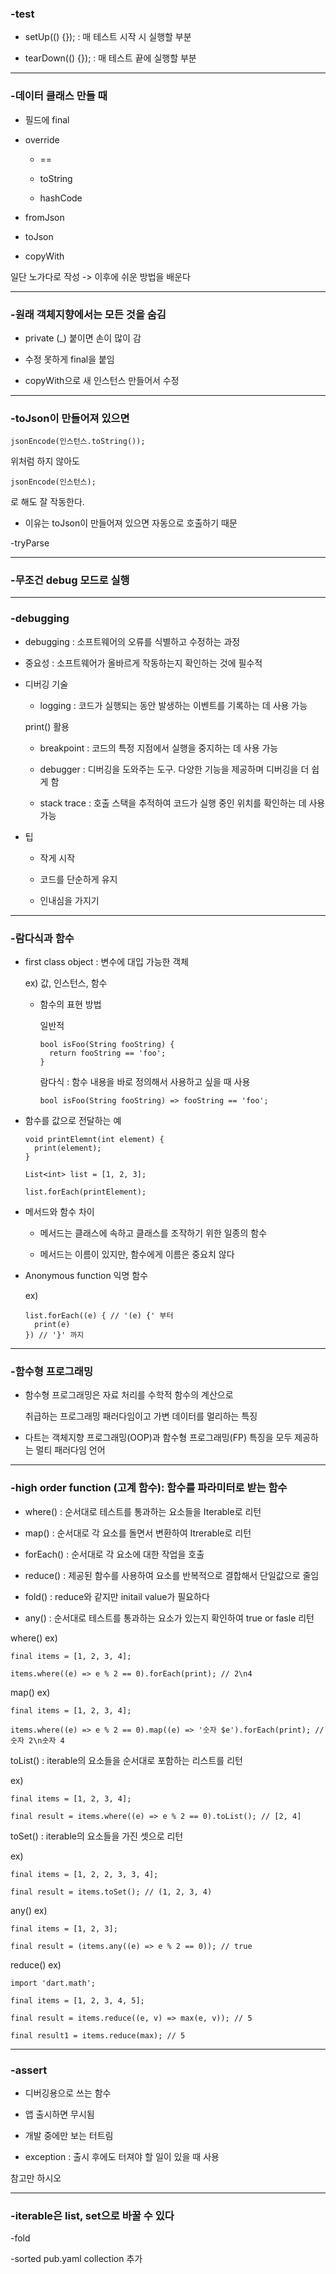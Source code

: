 ### -test

- setUp(() {}); : 매 테스트 시작 시 실행할 부분

- tearDown(() {}); : 매 테스트 끝에 실행할 부분

***

### -데이터 클래스 만들 때

- 필드에 final

- override

    - ==

    - toString

    - hashCode

- fromJson

- toJson

- copyWith

일단 노가다로 작성 -> 이후에 쉬운 방법을 배운다

***

### -원래 객체지향에서는 모든 것을 숨김

- private (_) 붙이면 손이 많이 감

- 수정 못하게 final을 붙임

- copyWith으로 새 인스턴스 만들어서 수정

***

### -toJson이 만들어져 있으면

```
jsonEncode(인스턴스.toString());
```

위처럼 하지 않아도

```
jsonEncode(인스턴스);
```

로 해도 잘 작동한다.

- 이유는 toJson이 만들어져 있으면 자동으로 호출하기 때문

-tryParse

***

### -무조건 debug 모드로 실행

***

### -debugging

- debugging : 소프트웨어의 오류를 식별하고 수정하는 과정

- 중요성 : 소프트웨어가 올바르게 작동하는지 확인하는 것에 필수적

- 디버깅 기술

    - logging : 코드가 실행되는 동안 발생하는 이벤트를 기록하는 데 사용 가능

  print() 활용

    - breakpoint : 코드의 특정 지점에서 실행을 중지하는 데 사용 가능

    - debugger : 디버깅을 도와주는 도구. 다양한 기능을 제공하며 디버깅을 더 쉽게 함

    - stack trace : 호출 스택을 추적하여 코드가 실행 중인 위치를 확인하는 데 사용 가능

- 팁

    - 작게 시작

    - 코드를 단순하게 유지

    - 인내심을 가지기

***

### -람다식과 함수

- first class object : 변수에 대입 가능한 객체

  ex) 값, 인스턴스, 함수

    - 함수의 표현 방법

      일반적
      ```
      bool isFoo(String fooString) {
        return fooString == 'foo';
      }
      ```

      람다식 : 함수 내용을 바로 정의해서 사용하고 싶을 때 사용
      ```
      bool isFoo(String fooString) => fooString == 'foo';
      ```

- 함수를 값으로 전달하는 예

  ```
  void printElemnt(int element) {
    print(element);
  }
  
  List<int> list = [1, 2, 3];
  
  list.forEach(printElement);
  ```

- 메서드와 함수 차이

    - 메서드는 클래스에 속하고 클래스를 조작하기 위한 일종의 함수

    - 메서드는 이름이 있지만, 함수에게 이름은 중요치 않다

- Anonymous function 익명 함수

  ex)
  ```
  list.forEach((e) { // '(e) {' 부터
    print(e)
  }) // '}' 까지 
  ```

***

### -함수형 프로그래밍

- 함수형 프로그래밍은 자료 처리를 수학적 함수의 계산으로

  취급하는 프로그래밍 패러다임이고 가변 데이터를 멀리하는 특징

- 다트는 객체지향 프로그래밍(OOP)과 함수형 프로그래밍(FP) 특징을 모두 제공하는 멀티 패러다임 언어

***

### -high order function (고계 함수): 함수를 파라미터로 받는 함수

- where() : 순서대로 테스트를 통과하는 요소들을 Iterable로 리턴

- map() : 순서대로 각 요소를 돌면서 변환하여 Itrerable로 리턴

- forEach() : 순서대로 각 요소에 대한 작업을 호출

- reduce() : 제공된 함수를 사용하여 요소를 반복적으로 결합해서 단일값으로 줄임

- fold() : reduce와 같지만 initail value가 필요하다

- any() : 순서대로 테스트를 통과하는 요소가 있는지 확인하여 true or fasle 리턴

where() ex)

```
final items = [1, 2, 3, 4];

items.where((e) => e % 2 == 0).forEach(print); // 2\n4
```

map() ex)

```
final items = [1, 2, 3, 4];

items.where((e) => e % 2 == 0).map((e) => '숫자 $e').forEach(print); // 숫자 2\n숫자 4
``` 

toList() : iterable의 요소들을 순서대로 포함하는 리스트를 리턴

ex)

```
final items = [1, 2, 3, 4];

final result = items.where((e) => e % 2 == 0).toList(); // [2, 4]
```

toSet() : iterable의 요소들을 가진 셋으로 리턴

ex)

```
final items = [1, 2, 2, 3, 3, 4];

final result = items.toSet(); // (1, 2, 3, 4)
```

any() ex)

```
final items = [1, 2, 3];

final result = (items.any((e) => e % 2 == 0)); // true
```

reduce() ex)

```
import 'dart.math';

final items = [1, 2, 3, 4, 5];

final result = items.reduce((e, v) => max(e, v)); // 5

final result1 = items.reduce(max); // 5 
```

***

### -assert

- 디버깅용으로 쓰는 함수

- 앱 출시하면 무시됨

- 개발 중에만 보는 터트림

- exception : 출시 후에도 터져야 할 일이 있을 때 사용

참고만 하시오

***

### -iterable은 list, set으로 바꿀 수 있다

-fold<T>

-sorted pub.yaml collection 추가

